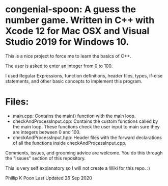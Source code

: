 # congenial-spoon: A guess the number game. Written in C++ with Xcode 12 for Mac OSX and Visual Studio 2019 for Windows 10.


This is a nice project to force me to learn the basics of C++. 

The user is asked to enter an integer from 0 to 100. 

I used Regular Expressions, function definitions, header files, types, if-else statements, and other basic concepts to implement this program.

# Files:
* main.cpp: Contains the main() function with the main loop.
* checkAndProcessInput.cpp: Contains the custom functions called by the main loop. These functions check the user input to main sure they are integers between 0 and 100. 
* checkAndProcessInput.hpp: Header files with the forward declarations of all the functions inside checkAndProcessInput.cpp. 



Comments, issues, and grooming advice are welcome. You do this through the "Issues" section of this repository. 

This is very self explanatory so I will not create a Wiki for this repo. :)


Phillip K Poon
Last Updated 26 Sep 2020

